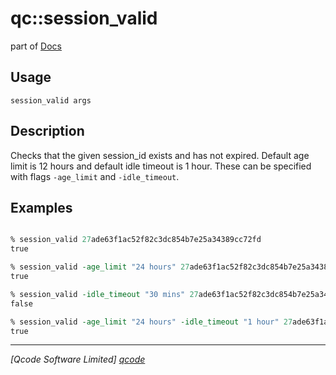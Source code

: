 qc::session_valid
===========

part of [Docs](../index.md)

Usage
-----
`session_valid args`

Description
-----------
Checks that the given session_id exists and has not expired.
Default age limit is 12 hours and default idle timeout is 1 hour. These can be specified with flags `-age_limit` and `-idle_timeout`.

Examples
--------
```tcl

% session_valid 27ade63f1ac52f82c3dc854b7e25a34389cc72fd
true

% session_valid -age_limit "24 hours" 27ade63f1ac52f82c3dc854b7e25a34389cc72fd
true

% session_valid -idle_timeout "30 mins" 27ade63f1ac52f82c3dc854b7e25a34389cc72fd
false

% session_valid -age_limit "24 hours" -idle_timeout "1 hour" 27ade63f1ac52f82c3dc854b7e25a34389cc72fd
true

```

----------------------------------
*[Qcode Software Limited] [qcode]*

[qcode]: http://www.qcode.co.uk "Qcode Software"